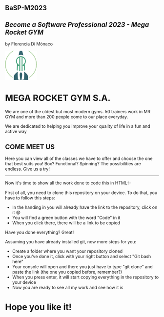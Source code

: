 ## BaSP-M2023

## _Become a Software Professional 2023 - Mega Rocket GYM_
by Florencia Di Mónaco

![Alt text](Assets/Images/logo-mega.png)
# MEGA ROCKET GYM S.A.

We are one of the oldest but most modern gyms. 
50 trainers work in MR GYM and more than 200 people come to our place everyday.

We are dedicated to helping you improve your quality of life in a fun and active way

## COME MEET US
Here you can view all of the classes we have to offer and choose the one that best suits you!
Box? Functional? Spinning? The possibilities are endless. Give us a try!

_____________________________________________________________________________________________

Now it's time to show all the work done to code this in HTML✨

First of all, you need to clone this repository on your device. To do that, you have to follow 
this steps:
- In the handing in you will already have the link to the repository, click on it 😎
- You will find a green button with the word "Code" in it
- When you click there, there will be a link to be copied

Have you done everything? Great!

Assuming you have already installed git, now more steps for you:
- Create a folder where you want your repository cloned
- Once you've done it, click with your right button and select "Git bash here"
- Your console will open and there you just have to type "git clone" and paste the link (the one you copied before, remember?)
- When you press enter, it will start copying everything in the repository to your device
- Now you are ready to see all my work and see how it is

# Hope you like it!